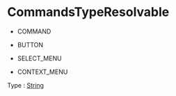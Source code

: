 # CommandsTypeResolvable

- COMMAND

- BUTTON

- SELECT_MENU

- CONTEXT_MENU

Type : [String](https://developer.mozilla.org/en-US/docs/Web/JavaScript/Reference/Global_Objects/String)
